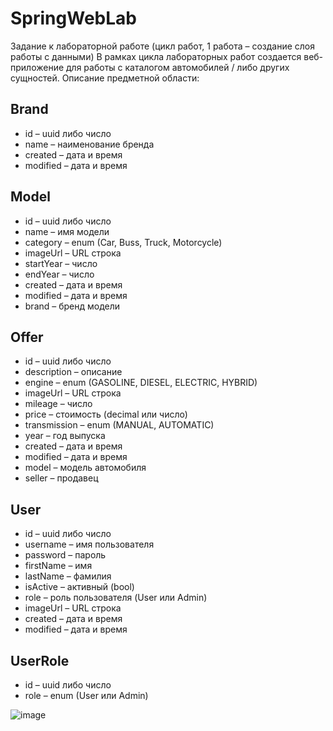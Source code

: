 # SpringWebLab
Задание к лабораторной работе (цикл работ, 1 работа – создание слоя работы с данными)
В рамках цикла лабораторных работ создается веб-приложение для работы с каталогом автомобилей / либо других сущностей.
Описание предметной области:
## Brand
*	id – uuid либо число 
*	name – наименование бренда 
*	created – дата и время 
*	modified – дата и время 

## Model
*	id – uuid либо число
*	name – имя модели
*	category – enum (Car, Buss, Truck, Motorcycle)
*	imageUrl – URL строка 
*	startYear – число
*	endYear – число 
*	created – дата и время
*	modified – дата и время
*	brand – бренд модели

## Offer
*	id – uuid либо число
*	description – описание
*	engine – enum (GASOLINE, DIESEL, ELECTRIC, HYBRID)
*	imageUrl – URL строка 
*	mileage – число 
*	price – стоимость (decimal или число) 
*	transmission – enum (MANUAL, AUTOMATIC)
*	year – год выпуска 
*	created – дата и время
*	modified – дата и время
*	model – модель автомобиля 
*	seller – продавец

## User
*	id – uuid либо число
*	username –  имя пользователя
*	password – пароль
*	firstName –  имя
*	lastName –  фамилия
*	isActive – активный (bool)
*	role –  роль пользователя (User или Admin)
*	imageUrl – URL строка
*	created – дата и время
*	modified – дата и время



## UserRole
*	id – uuid либо число
*	role –  enum (User или Admin)

![image](https://github.com/Recwayer/SpringWebLab/assets/95271934/79a20134-2c8e-4f6f-accd-efa91991fff7)


